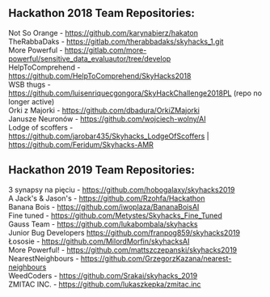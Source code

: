 ## Hackathon 2018 Team Repositories:
Not So Orange - https://github.com/karynabierz/hakaton   
TheRabbaDaks	- https://gitlab.com/therabbadaks/skyhacks_1.git  
More Powerful	- https://gitlab.com/more-powerful/sensitive_data_evaluautor/tree/develop  
HelpToComprehend - https://github.com/HelpToComprehend/SkyHacks2018  
WSB thugs	- https://github.com/luisenriquecgongora/SkyHackChallenge2018PL  (repo no longer active)  
Orki z Majorki - https://github.com/dbadura/OrkiZMajorki   
Janusze Neuronów - https://github.com/wojciech-wolny/AI   
Lodge of scoffers	- https://github.com/jarobar435/Skyhacks_LodgeOfScoffers    |    https://github.com/Feridum/Skyhacks-AMR   		


## Hackathon 2019 Team Repositories:

3 synapsy na pięciu - https://github.com/hobogalaxy/skyhacks2019   
A Jack's & Jason's - https://github.com/Rzohfa/Hackathon    
Banana Bois - https://github.com/iwoplaza/BananaBoisAI     
Fine tuned - https://github.com/Metystes/Skyhacks_Fine_Tuned  
Gauss Team - https://github.com/lukabombala/skyhacks  
Junior Bug Developers https://github.com/franpog859/skyhacks2019   
Łososie - https://github.com/MilordMorfin/skyhacksAI  
More Powerful! - https://github.com/mattszczepanski/skyhacks2019   
NearestNeighbours - https://github.com/GrzegorzKazana/nearest-neighbours   
WeedCoders - https://github.com/Srakai/skyhacks_2019  
ZMITAC INC. - https://github.com/lukaszkepka/zmitac.inc  

